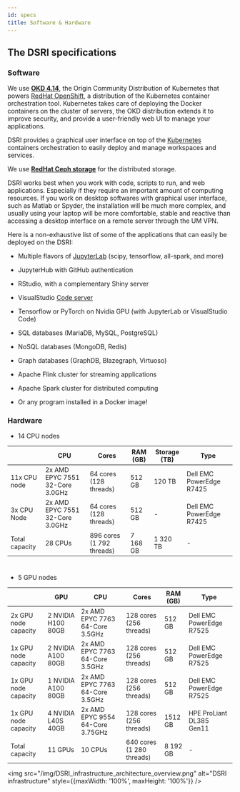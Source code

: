 ```yaml
---
id: specs
title: Software & Hardware
---
```


## The DSRI specifications

### Software

We use [**OKD 4.14**](https://www.okd.io/), the Origin Community Distribution of Kubernetes that powers [RedHat OpenShift](https://www.openshift.com/), a distribution of the Kubernetes container orchestration tool. Kubernetes takes care of deploying the Docker containers on the cluster of servers, the OKD distribution extends it to improve security, and provide a user-friendly web UI to manage your applications.

DSRI provides a graphical user interface on top of the [Kubernetes](https://kubernetes.io/) containers orchestration to easily deploy and manage workspaces and services. 

We use [**RedHat Ceph storage**](https://www.redhat.com/fr/technologies/storage/ceph) for the distributed storage.

DSRI works best when you work with code, scripts to run, and web applications. Especially if they require an important amount of computing resources. If you work on desktop softwares with graphical user interface, such as Matlab or Spyder, the installation will be much more complex, and usually using your laptop will be more comfortable, stable and reactive than accessing a desktop interface on a remote server through the UM VPN.

Here is a non-exhaustive list of some of the applications that can easily be deployed on the DSRI:

* Multiple flavors of [JupyterLab](https://github.com/jupyter/docker-stacks) (scipy, tensorflow, all-spark, and more)
* JupyterHub with GitHub authentication
* RStudio, with a complementary Shiny server
* VisualStudio [Code server](https://github.com/cdr/code-server)
* Tensorflow or PyTorch on Nvidia GPU (with JupyterLab or VisualStudio Code)

* SQL databases (MariaDB, MySQL, PostgreSQL)
* NoSQL databases (MongoDB, Redis)
* Graph databases (GraphDB, Blazegraph, Virtuoso)
* Apache Flink cluster for streaming applications
* Apache Spark cluster for distributed computing
* Or any program installed in a Docker image!

### Hardware

* 14 CPU nodes

|                | CPU                             | Cores                     | RAM (GB) | Storage (TB) | Type                     |
| -------------- | ------------------------------- | ------------------------- | -------- | ------------ | ------------------------ |    
| 11x CPU node   | 2x AMD EPYC 7551 32-Core 3.0GHz | 64 cores (128 threads)    | 512 GB   | 120 TB       | Dell EMC PowerEdge R7425 |
| 3x CPU Node    | 2x AMD EPYC 7551 32-Core 3.0GHz | 64 cores (128 threads)    | 512 GB   | -            | Dell EMC PowerEdge R7425 |      
| Total capacity | 28 CPUs                         | 896 cores (1 792 threads) | 7 168 GB | 1 320 TB     | -                        |

#

* 5 GPU nodes

|                      | GPU                | CPU                              | Cores                     | RAM (GB) | Type                     |
| -------------------- | ------------------ | -------------------------------- | ------------------------- | -------- | ------------------------ |
| 2x GPU node capacity | 2 NVIDIA H100 80GB | 2x AMD EPYC 7763 64-Core 3.5GHz  | 128 cores (256 threads)   | 512 GB   | Dell EMC PowerEdge R7525 |
| 1x GPU node capacity | 2 NVIDIA A100 80GB | 2x AMD EPYC 7763 64-Core 3.5GHz  | 128 cores (256 threads)   | 512 GB   | Dell EMC PowerEdge R7525 |
| 1x GPU node capacity | 1 NVIDIA A100 80GB | 2x AMD EPYC 7763 64-Core 3.5GHz  | 128 cores (256 threads)   | 512 GB   | Dell EMC PowerEdge R7525 |
| 1x GPU node capacity | 4 NVIDIA L40S 40GB | 2x AMD EPYC 9554 64-Core 3.75GHz | 128 cores (256 threads)   | 1512 GB  | HPE ProLiant DL385 Gen11 |
| Total capacity       | 11 GPUs            | 10 CPUs                          | 640 cores (1 280 threads) | 8 192 GB | -                        |


<img src="/img/DSRI_infrastructure_architecture_overview.png" alt="DSRI infrastructure" style={{maxWidth: '100%', maxHeight: '100%'}} />

<!-- Old presentation, commented out until we have a new presentation 2025-05-23
## Learn more about DSRI

See the following presentation about the Data Science Research Infrastructure 

<a href="/resource/2021-04-DSRI-Community-Event.pdf" target="_blank" rel="noopener noreferrer">
 <img src="/resource/DSRI-community-event.png" style={{maxWidth: '100%', maxHeight: '100%'}} alt="DSRI April 2021 Community Event Presentation" />
</a>
-->